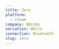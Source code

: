 ```yaml
---
title: Zero
platform:
  - steam
company: 8Bitdo
variation: White
connection: Bluetooth
slug: zero
---
```

